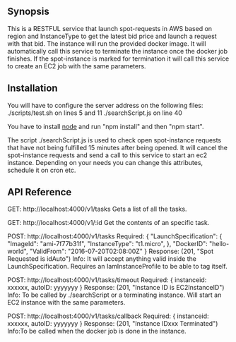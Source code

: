 ## Synopsis

This is a RESTFUL service that launch spot-requests in AWS based on region and InstanceType to get the latest bid price and launch a request with that bid. The instance will run the provided docker image. It will automatically call this service to terminate the instance once the docker job finishes. If the spot-instance is marked for termination it will call this service to create an EC2 job with the same parameters.

## Installation
You will have to configure the server address on the following files:
./scripts/test.sh on lines 5 and 11
./searchScript.js on line 40

You have to install [node](https://nodejs.org/en/) and run "npm install" and then "npm start".

The script ./searchScript.js is used to check open spot-instance requests that have not being fulfilled 15 minutes after being opened. It will cancel the spot-instance requests and send a call to this service to start an ec2 instance. Depending on your needs you can change this attributes, schedule it on cron etc.

## API Reference

GET: http://localhost:4000/v1/tasks
  Gets a list of all the tasks.

GET: http://localhost:4000/v1/:id
  Get the contents of an specific task.

POST: http://localhost:4000/v1/tasks
Required:
    {
    "LaunchSpecification":
    {
      "ImageId": "ami-7f77b31f",
      "InstanceType": "t1.micro",
    },
    "DockerID": "hello-world",
    "ValidFrom": "2016-07-20T02:08:00Z"
    }
Response: (201, "Spot Requested is idAuto")
Info: It will accept anything valid inside the LaunchSpecification. Requires an IamInstanceProfile to be able to tag itself.

POST: http://localhost:4000/v1/tasks/timeout
Required:
  {
    instanceid: xxxxxx,
    autoID: yyyyyyy
  }
Response: (201, "Instance ID is EC2InstanceID")
Info: To be called by ./searchScript or a terminating instance. Will start an EC2 instance with the same parameters.

POST: http://localhost:4000/v1/tasks/callback
Required:
{
  instanceid: xxxxxx,
  autoID: yyyyyyy
}
Response: (201, "Instance IDxxx Terminated")
Info:To be called when the docker job is done in the instance.
